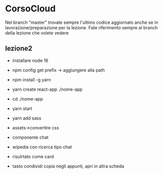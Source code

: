 # CorsoCloud

Nel branch "master" trovate sempre l'ultimo codice aggiornato anche se in lavorazione/preparazione per la lezione.
Fate riferimento sempre al branch della lezione che volete vedere



## lezione2
- installare node 16
- npm config get prefix -> aggiungere alla path
- npm install -g yarn
- yarn create react-app ./nome-app
- cd ./nome-app
- yarn start
- yarn add sass
- assets->convertire css
- componente chat

- wipedia con ricerca tipo chat
- risulrtato come card
- tasto condividi copia negli appunti, apri in altra scheda
